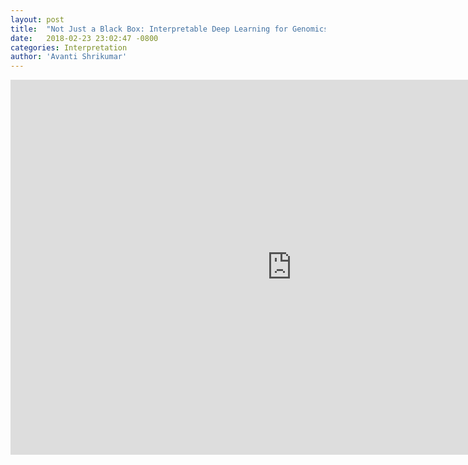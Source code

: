 ```yaml
---
layout: post
title:  "Not Just a Black Box: Interpretable Deep Learning for Genomics and Beyond" 
date:   2018-02-23 23:02:47 -0800
categories: Interpretation
author: 'Avanti Shrikumar'
---
```

<iframe width="900" height="600" src="https://www.youtube.com/embed/T8AMLwmy_vQ" frameborder="0" allow="accelerometer; autoplay; encrypted-media; gyroscope; picture-in-picture" allowfullscreen></iframe>

